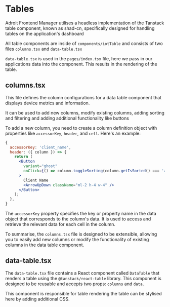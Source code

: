 # Tables

Adroit Frontend Manager utilises a headless implementation of the Tanstack table component, known as shad-cn, specifically designed for handling tables on the application's dashboard

All table components are inside of `components/iotTable` and consists of two files `columns.tsx` and `data-table.tsx`

`data-table.tsx` is used in the `pages/index.tsx` file, here we pass in our applications data into the component. This results in the rendering of the table.

## columns.tsx

This file defines the column configurations for a data table component that displays device metrics and information. 

It can be used to add new columns, modify existing columns, adding sorting and filtering and adding additional functionality like buttons

To add a new column, you need to create a column definition object with properties like `accessorKey`, `header`, and `cell`. Here's an example:

```jsx
{
  accessorKey: 'client_name',
  header: ({ column }) => {
    return (
      <Button
        variant="ghost"
        onClick={() => column.toggleSorting(column.getIsSorted() === 'asc')}
      >
        Client Name
        <ArrowUpDown className="ml-2 h-4 w-4" />
      </Button>
    );
  },
}
```

The `accessorKey` property specifies the key or property name in the data object that corresponds to the column's data. It is used to access and retrieve the relevant data for each cell in the column.


To summarise, the `columns.tsx` file is designed to be extensible, allowing you to easily add new columns or modify the functionality of existing columns in the data table component.

## data-table.tsx

The `data-table.tsx` file contains a React component called `DataTable` that renders a table using the `@tanstack/react-table` library. This component is designed to be reusable and accepts two props: `columns` and `data`.

This component is responsible for table rendering
the table can be stylised here by adding additional CSS.

